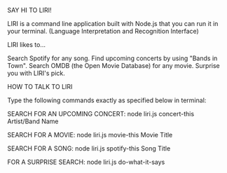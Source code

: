 SAY HI TO LIRI!

LIRI is a command line application built with Node.js that you can run it in your terminal.
(Language Interpretation and Recognition Interface)

LIRI likes to...

Search Spotify for any song.
Find upcoming concerts by using "Bands in Town".
Search OMDB (the Open Movie Database) for any movie.
Surprise you with LIRI's pick.

HOW TO TALK TO LIRI

Type the following commands exactly as specified below in terminal:

SEARCH FOR AN UPCOMING CONCERT: node liri.js concert-this Artist/Band Name

SEARCH FOR A MOVIE: node liri.js movie-this Movie Title

SEARCH FOR A SONG: node liri.js spotify-this Song Title

FOR A SURPRISE SEARCH: node liri.js do-what-it-says
